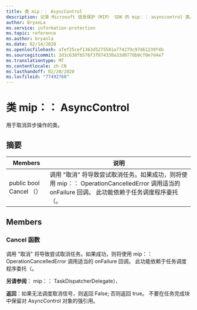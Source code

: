 ```yaml
---
title: 类 mip：： AsyncControl
description: 记录 Microsoft 信息保护（MIP） SDK 的 mip：： asynccontrol 类。
author: BryanLa
ms.service: information-protection
ms.topic: reference
ms.author: bryanla
ms.date: 02/14/2020
ms.openlocfilehash: afef25cef1363d5275581a774279c97d61239f4b
ms.sourcegitcommit: 2d3c638fb576f3f074330a33d077db0cf0e7d4e7
ms.translationtype: MT
ms.contentlocale: zh-CN
ms.lasthandoff: 02/20/2020
ms.locfileid: "77492760"
---
```

# <a name="class-mipasynccontrol"></a>类 mip：： AsyncControl 
用于取消异步操作的类。
  
## <a name="summary"></a>摘要
 Members                        | 说明                                
--------------------------------|---------------------------------------------
public bool Cancel （）  |  调用 "取消" 将导致尝试取消任务。如果成功，则将使用 mip：： OperationCancelledError 调用适当的 onFailure 回调。 此功能依赖于任务调度程序委托（。
  
## <a name="members"></a>Members
  
### <a name="cancel-function"></a>Cancel 函数
调用 "取消" 将导致尝试取消任务。如果成功，则将使用 mip：： OperationCancelledError 调用适当的 onFailure 回调。 此功能依赖于任务调度程序委托（。
  
**另请参阅**： mip：： TaskDispatcherDelegate）、

  
**返回**：如果无法调度取消信号，则返回 False; 否则返回 true。
不要在任务完成块中保留对 AsyncControl 对象的强引用。